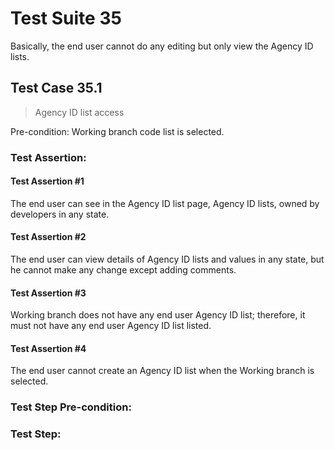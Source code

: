 # Test Suite 35

Basically, the end user cannot do any editing but only view the Agency ID lists.

## Test Case 35.1

> Agency ID list access

Pre-condition: Working branch code list is selected.


### Test Assertion:

#### Test Assertion #1
The end user can see in the Agency ID list page, Agency ID lists, owned by developers in any state.

#### Test Assertion #2
The end user can view details of Agency ID lists and values in any state, but he cannot make any change except adding comments.

#### Test Assertion #3
Working branch does not have any end user Agency ID list; therefore, it must not have any end user Agency ID list listed.

#### Test Assertion #4
The end user cannot create an Agency ID list when the Working branch is selected.

### Test Step Pre-condition:



### Test Step: